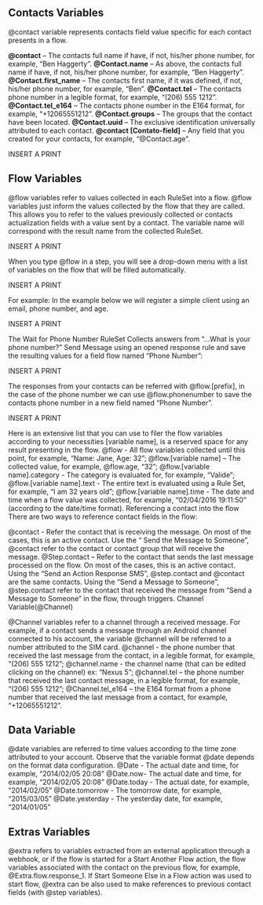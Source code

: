 ## Contacts Variables ##

@contact variable represents contacts field value specific for each contact presents in a flow.

**@contact** – The contacts full name if have, if not, his/her phone number, for example, “Ben Haggerty”.
**@Contact.name** – As above, the contacts full name if have, if not, his/her phone number, for example, “Ben Haggerty”.
**@Contact.first_name** – The contacts first name, if it was defined, if not, his/her phone number, for example, “Ben”.
**@Contact.tel** – The contacts phone number in a legible format, for example, “(206) 555 1212”.
**@Contact.tel_e164** – The contacts phone number in the E164 format, for example, “+12065551212”.
**@Contact.groups** – The groups that the contact have been located.
**@Contact.uuid** – The exclusive identification universally attributed to each contact.
**@contact [Contato-field]** – Any field that you created for your contacts, for example, “@Contact.age”.

INSERT A PRINT

## Flow Variables ##

@flow variables refer to values collected in each RuleSet into a flow. @flow variables just inform the values collected by the flow that they are called. This allows you to refer to the values previously collected or contacts actualization fields with a value sent by a contact. The variable name will correspond with the result name from the collected RuleSet.

INSERT A PRINT

When you type @flow in a step, you will see a drop-down menu with a list of variables on the flow that will be filled automatically.

INSERT A PRINT
 
For example: In the example below we will register a simple client using an email, phone number, and age.

INSERT A PRINT

The Wait for Phone Number RuleSet Collects answers from “…What is your phone number?” Send Message using an opened response rule and save the resulting values for a field flow named “Phone Number”:

INSERT A PRINT
 
The responses from your contacts can be referred with @flow.[prefix], in the case of the phone number we can use @flow.phonenumber to save the contacts phone number in a new field named “Phone Number”.

INSERT A PRINT
 
Here is an extensive list that you can use to filer the flow variables according to your necessities [variable name], is a reserved space for any result presenting in the flow.
@flow - All flow variables collected until this point, for example, “Name: Jane, Age: 32”;
@flow.[variable name] – The collected value, for example, @flow.age, “32”;
@flow.[variable name].category - The category is evaluated for, for example,  “Valide”;
@flow.[variable name].text - The entire text is evaluated using a Rule Set, for example, “I am 32 years old”;
@flow.[variable name].time - The date and time when a flow value was collected, for example, “02/04/2016 19:11:50” (according to the date/time format).
Referencing a contact into the flow
There are two ways to reference contact fields in the flow:

@contact - Refer the contact that is receiving the message. On most of the cases, this is an active contact. Use the “ Send the Message to Someone”, @contact refer to the contact or contact group that will receive the message.
@Step.contact – Refer to the contact that sends the last message processed on the flow. On most of the cases, this is an active contact. Using the “Send an Action Response SMS”, @step.contact and @contact are the same contacts.  Using the “Send a Message to Someone”, @step.contact refer to the contact that received the message from “Send a Message to Someone” in the flow, through triggers.
Channel Variable(@Channel)

@Channel variables refer to a channel through a received message. For example, if a contact sends a message through an Android channel connected to his account, the variable @channel will be referred to a number attributed to the SIM card.
@channel - the phone number that received the last message from the contact, in a legible format, for example, “(206) 555 1212”;
@channel.name - the channel name (that can be edited clicking on the channel) ex: “Nexus 5”;
@channel.tel – the phone number that received the last contact message, in a legible format, for example, “(206) 555 1212”;
@Channel.tel_e164 – the E164 format from a phone number that received the last message from a contact, for example, “+12065551212”.

## Data Variable ## 
@date variables are referred to time values according to the time zone attributed to your account. Observe that the variable format @date depends on the format data configuration. 
@Date - The actual date and time, for example, “2014/02/05 20:08”
@Date.now- The actual date and time, for example, “2014/02/05 20:08”
@Date.today - The actual date, for example, “2014/02/05”
@Date.tomorrow - The tomorrow date, for example, “2015/03/05”
@Date.yesterday - The yesterday date, for example, “2014/01/05”

## Extras Variables ##
@extra refers to variables extracted from an external application through a webhook, or if the flow is started for a Start Another Flow action, the flow variables associated with the contact on the previous flow, for example, @Extra.flow.response_1. If Start Someone Else in a Flow action was used to start flow, @extra can be also used to make references to previous contact fields (with @step variables).

